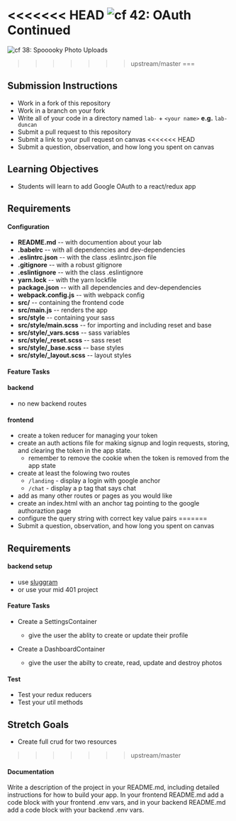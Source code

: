 <<<<<<< HEAD
![cf](http://i.imgur.com/7v5ASc8.png) 42: OAuth Continued
=======
![cf](http://i.imgur.com/7v5ASc8.png) 38: Spooooky Photo Uploads
>>>>>>> upstream/master
===

## Submission Instructions
  * Work in a fork of this repository
  * Work in a branch on your fork
  * Write all of your code in a directory named `lab-` + `<your name>` **e.g.** `lab-duncan`
  * Submit a pull request to this repository
  * Submit a link to your pull request on canvas
<<<<<<< HEAD
  * Submit a question, observation, and how long you spent on canvas 
  
## Learning Objectives  
* Students will learn to add Google OAuth to a react/redux app

## Requirements  
#### Configuration  
* **README.md** -- with documention about your lab
* **.babelrc** -- with all dependencies and dev-dependencies 
* **.eslintrc.json** -- with the class .eslintrc.json file
* **.gitignore** -- with a robust gitignore
* **.eslintignore** -- with the class .eslintignore
* **yarn.lock** -- with the yarn lockfile
* **package.json** -- with all dependencies and dev-dependencies 
* **webpack.config.js** -- with webpack config
* **src/** -- containing the frontend code
* **src/main.js** -- renders the app
* **src/style** -- containing your sass
* **src/style/main.scss** -- for importing and including reset and base
* **src/style/_vars.scss** -- sass variables
* **src/style/_reset.scss** -- sass reset 
* **src/style/_base.scss** -- base styles 
* **src/style/_layout.scss** -- layout styles

#### Feature Tasks  

#### backend
* no new backend routes

#### frontend 
* create a token reducer for managing your token
* create an auth actions file for making signup and login requests, storing, and clearing the token in the app state. 
  * remember to remove the cookie when the token is removed from the app state
* create at least the folowing two routes
  * `/landing` - display a login with google anchor
  * `/chat` - display a p tag that says chat 
* add as many other routes or pages as you would like
* create an index.html with an anchor tag pointing to the google authoraztion page 
 * configure the query string with correct key value pairs
=======
  * Submit a question, observation, and how long you spent on canvas  

## Requirements  
#### backend setup
* use [sluggram](http://github.com/slugbyte/sluggram) 
* or use your mid 401 project

#### Feature Tasks 
* Create a SettingsContainer
  * give the user the ablity to create or update their profile
  
* Create a DashboardContainer
  * give the user the abilty to create, read, update and destroy photos

#### Test
* Test your redux reducers 
* Test your util methods

## Stretch Goals
* Create full crud for two resources 
>>>>>>> upstream/master

#### Documentation  
Write a description of the project in your README.md, including detailed instructions for how to build your app. In your frontend README.md add a code block with your frontend .env vars, and in your backend README.md add a code block with your backend .env vars. 
